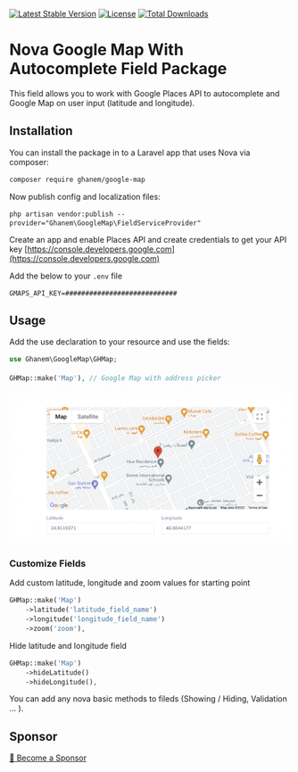 [![Latest Stable Version](https://poser.pugx.org/ghanem/nova-4-google-map/v/stable.svg)](https://packagist.org/packages/ghanem/nova-4-google-map) [![License](https://poser.pugx.org/ghanem/nova-4-google-map/license.svg)](https://packagist.org/packages/ghanem/nova-4-google-map) [![Total Downloads](https://poser.pugx.org/ghanem/nova-4-google-map/downloads.svg)](https://packagist.org/packages/ghanem/nova-4-google-map)

# Nova Google Map With Autocomplete Field Package

This field allows you to work with Google Places API to autocomplete and Google Map on user input (latitude and longitude).

## Installation

You can install the package in to a Laravel app that uses Nova via composer:

```bash
composer require ghanem/google-map
```

Now publish config and localization files:

```shell
php artisan vendor:publish --provider="Ghanem\GoogleMap\FieldServiceProvider"
```

Create an app and enable Places API and create credentials to get your API key
[https://console.developers.google.com](https://console.developers.google.com)

Add the below to your `.env` file

```shell
GMAPS_API_KEY=############################
```

## Usage

Add the use declaration to your resource and use the fields:

```php
use Ghanem\GoogleMap\GHMap;

GHMap::make('Map'), // Google Map with address picker
```

![Image of character counter](docs/screenshot-fields.png)

### Customize Fields

Add custom latitude, longitude and zoom values for starting point

```php
GHMap::make('Map')
    ->latitude('latitude_field_name')
    ->longitude('longitude_field_name')
    ->zoom('zoom'),
```

Hide latitude and longitude field

```php
GHMap::make('Map')
    ->hideLatitude()
    ->hideLongitude(),
```

You can add any nova basic methods to fileds (Showing / Hiding, Validation ... ).

## Sponsor

[💚️ Become a Sponsor](https://github.com/sponsors/AbdullahGhanem)
